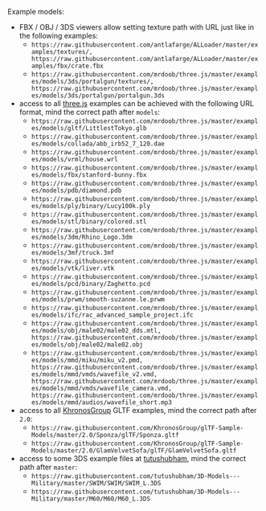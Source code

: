 Example models:

- FBX / OBJ / 3DS viewers allow setting texture path with URL just like in the following examples:
  - `https://raw.githubusercontent.com/antlafarge/ALLoader/master/examples/textures/, https://raw.githubusercontent.com/antlafarge/ALLoader/master/examples/fbx/crate.fbx`
  - `https://raw.githubusercontent.com/mrdoob/three.js/master/examples/models/3ds/portalgun/textures/, https://raw.githubusercontent.com/mrdoob/three.js/master/examples/models/3ds/portalgun/portalgun.3ds`
- access to all [three.js](https://github.com/mrdoob/three.js/tree/master/examples) examples can be achieved with the following URL format, mind the correct path after `models`:
  - `https://raw.githubusercontent.com/mrdoob/three.js/master/examples/models/gltf/LittlestTokyo.glb`
  - `https://raw.githubusercontent.com/mrdoob/three.js/master/examples/models/collada/abb_irb52_7_120.dae`
  - `https://raw.githubusercontent.com/mrdoob/three.js/master/examples/models/vrml/house.wrl`
  - `https://raw.githubusercontent.com/mrdoob/three.js/master/examples/models/fbx/stanford-bunny.fbx`
  - `https://raw.githubusercontent.com/mrdoob/three.js/master/examples/models/pdb/diamond.pdb`
  - `https://raw.githubusercontent.com/mrdoob/three.js/master/examples/models/ply/binary/Lucy100k.ply`
  - `https://raw.githubusercontent.com/mrdoob/three.js/master/examples/models/stl/binary/colored.stl`
  - `https://raw.githubusercontent.com/mrdoob/three.js/master/examples/models/3dm/Rhino_Logo.3dm`
  - `https://raw.githubusercontent.com/mrdoob/three.js/master/examples/models/3mf/truck.3mf`
  - `https://raw.githubusercontent.com/mrdoob/three.js/master/examples/models/vtk/liver.vtk`
  - `https://raw.githubusercontent.com/mrdoob/three.js/master/examples/models/pcd/binary/Zaghetto.pcd`
  - `https://raw.githubusercontent.com/mrdoob/three.js/master/examples/models/prwm/smooth-suzanne.le.prwm`
  - `https://raw.githubusercontent.com/mrdoob/three.js/master/examples/models/ifc/rac_advanced_sample_project.ifc`
  - `https://raw.githubusercontent.com/mrdoob/three.js/master/examples/models/obj/male02/male02_dds.mtl, https://raw.githubusercontent.com/mrdoob/three.js/master/examples/models/obj/male02/male02.obj`
  - `https://raw.githubusercontent.com/mrdoob/three.js/master/examples/models/mmd/miku/miku_v2.pmd, https://raw.githubusercontent.com/mrdoob/three.js/master/examples/models/mmd/vmds/wavefile_v2.vmd, https://raw.githubusercontent.com/mrdoob/three.js/master/examples/models/mmd/vmds/wavefile_camera.vmd, https://raw.githubusercontent.com/mrdoob/three.js/master/examples/models/mmd/audios/wavefile_short.mp3`
- access to all [KhronosGroup](https://github.com/KhronosGroup/glTF-Sample-Models) GLTF examples, mind the correct path after `2.0`:
  - `https://raw.githubusercontent.com/KhronosGroup/glTF-Sample-Models/master/2.0/Sponza/glTF/Sponza.gltf`
  - `https://raw.githubusercontent.com/KhronosGroup/glTF-Sample-Models/master/2.0/GlamVelvetSofa/glTF/GlamVelvetSofa.gltf`
- access to some 3DS example files at [tutushubham](https://github.com/tutushubham/3D-Models---Military), mind the correct path after `master`:
  - `https://raw.githubusercontent.com/tutushubham/3D-Models---Military/master/SWIM/SWIM/SWIM_L.3DS`
  - `https://raw.githubusercontent.com/tutushubham/3D-Models---Military/master/M60/M60/M60_L.3DS`

